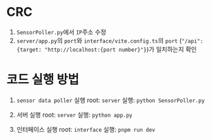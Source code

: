 # CRC

1. `SensorPoller.py`에서 `IP`주소 수정
2. `server/app.py`의 `port`와 `interface/vite.config.ts`의 `port` (`"/api":{target: "http://localhost:{port number}"}`)가 일치하는지 확인

# 코드 실행 방법
1. `sensor data poller` 실행
root: `server`
실행: `python SensorPoller.py`

2. 서버 실행
root: `server`
실행: `python app.py`

3. 인터페이스 실행
root: `interface`
실행: `pnpm run dev`

